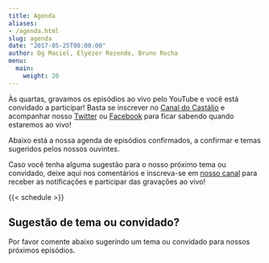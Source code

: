 ```yaml
---
title: Agenda
aliases:
- /agenda.html
slug: agenda
date: "2017-05-25T08:00:00"
author: Og Maciel, Elyézer Rezende, Bruno Rocha
menu:
  main:
    weight: 20
---
```


Às quartas, gravamos os episódios ao vivo pelo YouTube e você está convidado a
participar!  Basta se inscrever no [Canal do
Castálio](http://youtube.com/c/CastalioPodcast) e acompanhar nosso
[Twitter](http://twitter.com/castaliopod) ou
[Facebook](http://facebook.com/castaliopod) para ficar sabendo quando estaremos
ao vivo!

Abaixo está a nossa agenda de episódios confirmados, a confirmar e temas sugeridos
pelos nossos ouvintes.

Caso você tenha alguma sugestão para o nosso próximo tema ou convidado, deixe
aqui nos comentários e inscreva-se em [nosso
canal](http://youtube.com/c/CastalioPodcast) para receber as notificações e
participar das gravações ao vivo!

{{< schedule >}}

Sugestão de tema ou convidado?
------------------------------
Por favor comente abaixo sugerindo um tema ou convidado para nossos próximos
episódios.
